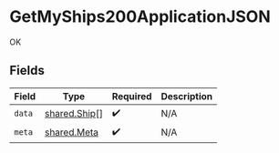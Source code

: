 # GetMyShips200ApplicationJSON

OK


## Fields

| Field                                        | Type                                         | Required                                     | Description                                  |
| -------------------------------------------- | -------------------------------------------- | -------------------------------------------- | -------------------------------------------- |
| `data`                                       | [shared.Ship](../../models/shared/ship.md)[] | :heavy_check_mark:                           | N/A                                          |
| `meta`                                       | [shared.Meta](../../models/shared/meta.md)   | :heavy_check_mark:                           | N/A                                          |